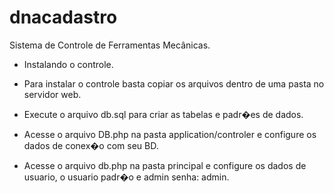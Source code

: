 # dnacadastro
Sistema de Controle de Ferramentas Mecânicas.

 - Instalando o controle.

- Para instalar o controle basta copiar os arquivos dentro de uma pasta no servidor web.
- Execute o arquivo db.sql para criar as tabelas e padr�es de dados.
- Acesse o arquivo DB.php na pasta application/controler e configure os dados de conex�o com seu BD.
- Acesse o arquivo db.php na pasta principal e configure os dados de usuario, o usuario padr�o e admin senha: admin.
